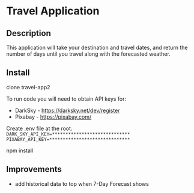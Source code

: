 # Travel Application

## Description
This application will take your destination and travel dates, and return the
number of days until you travel along with the forecasted weather.

## Install
clone travel-app2

To run code you will need to obtain API keys for:
- DarkSky - https://darksky.net/dev/register
- Pixabay - https://pixabay.com/

Create .env file at the root.
`DARK_SKY_API_KEY=*****************************
 PIXABAY_API_KEY=******************************`

npm install

## Improvements
- add historical data to top when 7-Day Forecast shows
